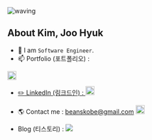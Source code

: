 ![waving](https://capsule-render.vercel.app/api?type=waving&height=150&text=Backend-Developer&fontAlign=60&fontAlignY=35&color=gradient)

## About Kim, Joo Hyuk
- 🌱 I am `Software Engineer`.
- 📫 Portfolio (포트폴리오) : <a href="https://romantic-golick-a520aa.netlify.app">
<img src="https://img.shields.io/badge/Netlify-00C7B7.svg?style=flat-square&logo=Netlify&logoColor=white" style="height : 20px; "/>

- ✏️ LinkedIn (링크드인) : <a href="https://www.linkedin.com/in/joo-hyuk-kim/">
<img src="https://img.shields.io/badge/LinkedIn-0077B5?style=for-the-badge&logo=linkedin&logoColor=white" style="height : 20px;"/></a>


- 🌎 Contact me : beanskobe@gmail.com <a href="https://gmail.com">
<img src="https://img.shields.io/badge/Gmail-D14836?style=for-the-badge&logo=gmail&logoColor=white" style="height : 20px;"/></a>

- Blog (티스토리) : <a href="https://vince-kim.tistory.com/">
<img src="https://upload.wikimedia.org/wikipedia/commons/3/3f/Tistory_logo.png" style="heigh : 20px;" /></a>
